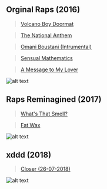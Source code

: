 ## Orginal Raps (2016)

> [Volcano Boy Doormat](https://willangus.github.io/musicshare/Raps/Original/01%20Volcano-Boy%20Doormat.mp3)

> [The National Anthem](https://willangus.github.io/musicshare/Raps/Original/02%20The%20National%20Anthem.mp3)

> [Omani Boustani (Intrumental)](https://willangus.github.io/musicshare/Raps/Original/03%20Omani%20Boustani%20(Intrumental).mp3)

> [Sensual Mathematics](https://willangus.github.io/musicshare/Raps/Original/04%20Sensual%20Mathematics.mp3)

> [A Message to My Lover](https://willangus.github.io/musicshare/Raps/Original/05%20A%20Message%20to%20My%20Lover.mp3)

![alt text](https://willangus.github.io/musicshare/img/IMG_3995.JPG)

## Raps Reminagined (2017)

> [What's That Smell?](https://willangus.github.io/musicshare/Raps/Reimagined/What's%20That%20Smell.wav)

> [Fat Wax](https://willangus.github.io/musicshare/Raps/Reimagined/Fat%20Wax.wav)

![alt text](https://raw.githubusercontent.com/WillAngus/musicshare/gh-pages/img/22815573_1685713318127241_2662991400195578610_n.jpg)

## xddd (2018)

> [Closer (26-07-2018)](https://willangus.github.io/musicshare/Closer/Closer%20(26-07-2018).wav)

![alt text](https://github.com/WillAngus/musicshare/blob/gh-pages/img/IMG_0390.JPG?raw=true)
